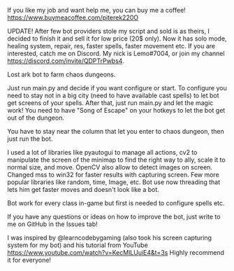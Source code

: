 If you like my job and want help me, you can buy me a coffee! 
https://www.buymeacoffee.com/piterek220O

UPDATE!
After few bot providers stole my script and sold is as theirs, I decided to finish it and sell it for low price (20$ only). Now it has solo mode, healing system, repair, res, faster spells, faster movement etc. If you are interested, catch me on Discord. My nick is Lemo#7004, or join my channel https://discord.com/invite/QDPTrPwbs4.

Lost ark bot to farm chaos dungeons.

Just run main.py and decide if you want configure or start. To configure you need to stay not in a big city (need to have available cast spells) to let bot get screens of your spells. After that, just run main.py and let the magic work! You need to have "Song of Escape" on your hotkeys to let the bot get out of the dungeon.

You have to stay near the column that let you enter to chaos dungeon, then just run the bot.

I used a lot of libraries like pyautogui to manage all actions, cv2 to manipulate the screen of the minimap to find the right way to ally, scale it to normal size, and move. OpenCV also allow to detect images on screen. Changed mss to win32 for faster results with capturing screen. Few more popular libraries like random, time, Image, etc. Bot use now threading that lets him get faster moves and doesn't look like a bot.

Bot work for every class in-game but first is needed to configure spells etc.

If you have any questions or ideas on how to improve the bot, just write to me on GitHub in the Issues tab!


I was inspired by @learncodebygaming (also took his screen capturing system for my bot) and his tutorial from YouTube 
https://www.youtube.com/watch?v=KecMlLUuiE4&t=3s
Highly recommend it for everyone!
